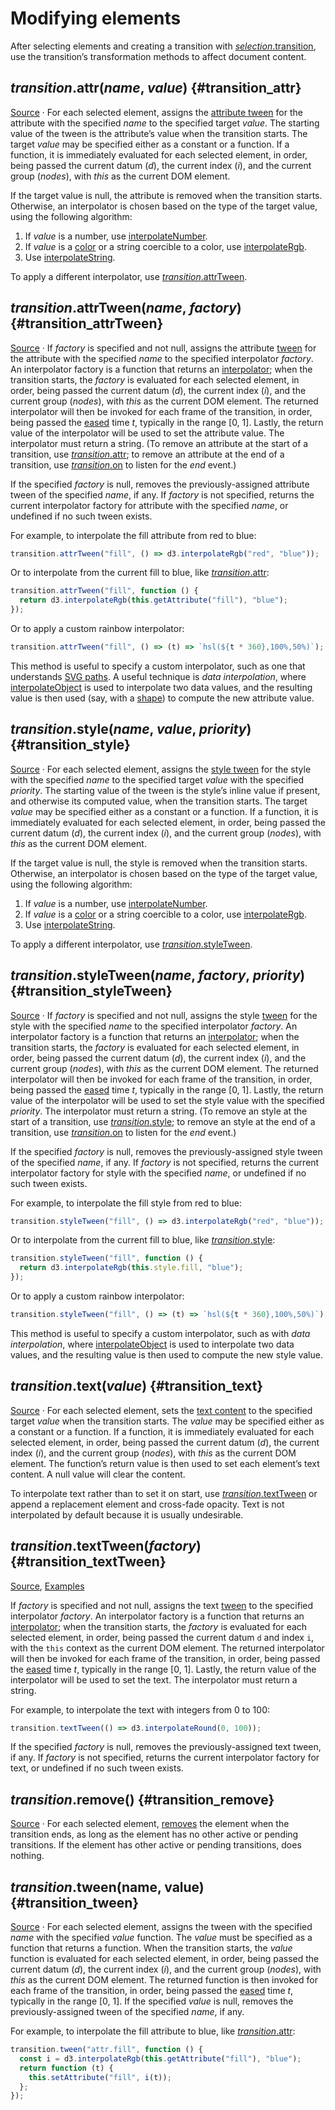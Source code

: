 # Modifying elements

After selecting elements and creating a transition with [_selection_.transition](./selecting.md#selection_transition), use the transition’s transformation methods to affect document content.

## _transition_.attr(_name_, _value_) {#transition_attr}

[Source](https://github.com/d3/d3-transition/blob/main/src/transition/attr.js) · For each selected element, assigns the [attribute tween](#transition_attrTween) for the attribute with the specified _name_ to the specified target _value_. The starting value of the tween is the attribute’s value when the transition starts. The target _value_ may be specified either as a constant or a function. If a function, it is immediately evaluated for each selected element, in order, being passed the current datum (_d_), the current index (_i_), and the current group (_nodes_), with _this_ as the current DOM element.

If the target value is null, the attribute is removed when the transition starts. Otherwise, an interpolator is chosen based on the type of the target value, using the following algorithm:

1. If _value_ is a number, use [interpolateNumber](../d3-interpolate/value.md#interpolateNumber).
2. If _value_ is a [color](../d3-color.md) or a string coercible to a color, use [interpolateRgb](../d3-interpolate/color.md#interpolateRgb).
3. Use [interpolateString](../d3-interpolate/value.md#interpolateString).

To apply a different interpolator, use [_transition_.attrTween](#transition_attrTween).

## _transition_.attrTween(_name_, _factory_) {#transition_attrTween}

[Source](https://github.com/d3/d3-transition/blob/main/src/transition/attrTween.js) · If _factory_ is specified and not null, assigns the attribute [tween](#transition_tween) for the attribute with the specified _name_ to the specified interpolator _factory_. An interpolator factory is a function that returns an [interpolator](../d3-interpolate.md); when the transition starts, the _factory_ is evaluated for each selected element, in order, being passed the current datum (_d_), the current index (_i_), and the current group (_nodes_), with _this_ as the current DOM element. The returned interpolator will then be invoked for each frame of the transition, in order, being passed the [eased](./timing.md#transition_ease) time _t_, typically in the range [0, 1]. Lastly, the return value of the interpolator will be used to set the attribute value. The interpolator must return a string. (To remove an attribute at the start of a transition, use [_transition_.attr](#transition_attr); to remove an attribute at the end of a transition, use [_transition_.on](./control-flow.md#transition_on) to listen for the _end_ event.)

If the specified _factory_ is null, removes the previously-assigned attribute tween of the specified _name_, if any. If _factory_ is not specified, returns the current interpolator factory for attribute with the specified _name_, or undefined if no such tween exists.

For example, to interpolate the fill attribute from red to blue:

```js
transition.attrTween("fill", () => d3.interpolateRgb("red", "blue"));
```

Or to interpolate from the current fill to blue, like [_transition_.attr](#transition_attr):

```js
transition.attrTween("fill", function () {
  return d3.interpolateRgb(this.getAttribute("fill"), "blue");
});
```

Or to apply a custom rainbow interpolator:

```js
transition.attrTween("fill", () => (t) => `hsl(${t * 360},100%,50%)`);
```

This method is useful to specify a custom interpolator, such as one that understands [SVG paths](https://observablehq.com/@d3/path-tween). A useful technique is _data interpolation_, where [interpolateObject](../d3-interpolate/value.md#interpolateObject) is used to interpolate two data values, and the resulting value is then used (say, with a [shape](../d3-shape.md)) to compute the new attribute value.

## _transition_.style(_name_, _value_, _priority_) {#transition_style}

[Source](https://github.com/d3/d3-transition/blob/main/src/transition/style.js) · For each selected element, assigns the [style tween](#transition_styleTween) for the style with the specified _name_ to the specified target _value_ with the specified _priority_. The starting value of the tween is the style’s inline value if present, and otherwise its computed value, when the transition starts. The target _value_ may be specified either as a constant or a function. If a function, it is immediately evaluated for each selected element, in order, being passed the current datum (_d_), the current index (_i_), and the current group (_nodes_), with _this_ as the current DOM element.

If the target value is null, the style is removed when the transition starts. Otherwise, an interpolator is chosen based on the type of the target value, using the following algorithm:

1. If _value_ is a number, use [interpolateNumber](../d3-interpolate/value.md#interpolateNumber).
2. If _value_ is a [color](../d3-color.md) or a string coercible to a color, use [interpolateRgb](../d3-interpolate/color.md#interpolateRgb).
3. Use [interpolateString](../d3-interpolate/value.md#interpolateString).

To apply a different interpolator, use [_transition_.styleTween](#transition_styleTween).

## _transition_.styleTween(_name_, _factory_, _priority_) {#transition_styleTween}

[Source](https://github.com/d3/d3-transition/blob/main/src/transition/styleTween.js) · If _factory_ is specified and not null, assigns the style [tween](#transition_tween) for the style with the specified _name_ to the specified interpolator _factory_. An interpolator factory is a function that returns an [interpolator](../d3-interpolate.md); when the transition starts, the _factory_ is evaluated for each selected element, in order, being passed the current datum (_d_), the current index (_i_), and the current group (_nodes_), with _this_ as the current DOM element. The returned interpolator will then be invoked for each frame of the transition, in order, being passed the [eased](./timing.md#transition_ease) time _t_, typically in the range [0, 1]. Lastly, the return value of the interpolator will be used to set the style value with the specified _priority_. The interpolator must return a string. (To remove an style at the start of a transition, use [_transition_.style](#transition_style); to remove an style at the end of a transition, use [_transition_.on](./control-flow.md#transition_on) to listen for the _end_ event.)

If the specified _factory_ is null, removes the previously-assigned style tween of the specified _name_, if any. If _factory_ is not specified, returns the current interpolator factory for style with the specified _name_, or undefined if no such tween exists.

For example, to interpolate the fill style from red to blue:

```js
transition.styleTween("fill", () => d3.interpolateRgb("red", "blue"));
```

Or to interpolate from the current fill to blue, like [_transition_.style](#transition_style):

```js
transition.styleTween("fill", function () {
  return d3.interpolateRgb(this.style.fill, "blue");
});
```

Or to apply a custom rainbow interpolator:

```js
transition.styleTween("fill", () => (t) => `hsl(${t * 360},100%,50%)`);
```

This method is useful to specify a custom interpolator, such as with _data interpolation_, where [interpolateObject](../d3-interpolate/value.md#interpolateObject) is used to interpolate two data values, and the resulting value is then used to compute the new style value.

## _transition_.text(_value_) {#transition_text}

[Source](https://github.com/d3/d3-transition/blob/main/src/transition/text.js) · For each selected element, sets the [text content](http://www.w3.org/TR/DOM-Level-3-Core/core.html#Node3-textContent) to the specified target _value_ when the transition starts. The _value_ may be specified either as a constant or a function. If a function, it is immediately evaluated for each selected element, in order, being passed the current datum (_d_), the current index (_i_), and the current group (_nodes_), with _this_ as the current DOM element. The function’s return value is then used to set each element’s text content. A null value will clear the content.

To interpolate text rather than to set it on start, use [_transition_.textTween](#transition_textTween) or append a replacement element and cross-fade opacity. Text is not interpolated by default because it is usually undesirable.

## _transition_.textTween(_factory_) {#transition_textTween}

[Source](https://github.com/d3/d3-transition/blob/main/src/transition/textTween.js), [Examples](https://observablehq.com/@d3/transition-texttween)

If _factory_ is specified and not null, assigns the text [tween](#transition_tween) to the specified interpolator _factory_. An interpolator factory is a function that returns an [interpolator](../d3-interpolate.md); when the transition starts, the _factory_ is evaluated for each selected element, in order, being passed the current datum `d` and index `i`, with the `this` context as the current DOM element. The returned interpolator will then be invoked for each frame of the transition, in order, being passed the [eased](./timing.md#transition_ease) time _t_, typically in the range [0, 1]. Lastly, the return value of the interpolator will be used to set the text. The interpolator must return a string.

For example, to interpolate the text with integers from 0 to 100:

```js
transition.textTween(() => d3.interpolateRound(0, 100));
```

If the specified _factory_ is null, removes the previously-assigned text tween, if any. If _factory_ is not specified, returns the current interpolator factory for text, or undefined if no such tween exists.

## _transition_.remove() {#transition_remove}

[Source](https://github.com/d3/d3-transition/blob/main/src/transition/remove.js) · For each selected element, [removes](../d3-selection/modifying.md#selection_remove) the element when the transition ends, as long as the element has no other active or pending transitions. If the element has other active or pending transitions, does nothing.

## _transition_.tween(name, value) {#transition_tween}

[Source](https://github.com/d3/d3-transition/blob/main/src/transition/tween.js) · For each selected element, assigns the tween with the specified _name_ with the specified _value_ function. The _value_ must be specified as a function that returns a function. When the transition starts, the _value_ function is evaluated for each selected element, in order, being passed the current datum (_d_), the current index (_i_), and the current group (_nodes_), with _this_ as the current DOM element. The returned function is then invoked for each frame of the transition, in order, being passed the [eased](./timing.md#transition_ease) time _t_, typically in the range [0, 1]. If the specified _value_ is null, removes the previously-assigned tween of the specified _name_, if any.

For example, to interpolate the fill attribute to blue, like [_transition_.attr](#transition_attr):

```js
transition.tween("attr.fill", function () {
  const i = d3.interpolateRgb(this.getAttribute("fill"), "blue");
  return function (t) {
    this.setAttribute("fill", i(t));
  };
});
```

<!-- This method is useful to specify a custom interpolator, or to perform side-effects, say to animate the [scroll offset](https://bl.ocks.org/mbostock/1649463). -->
